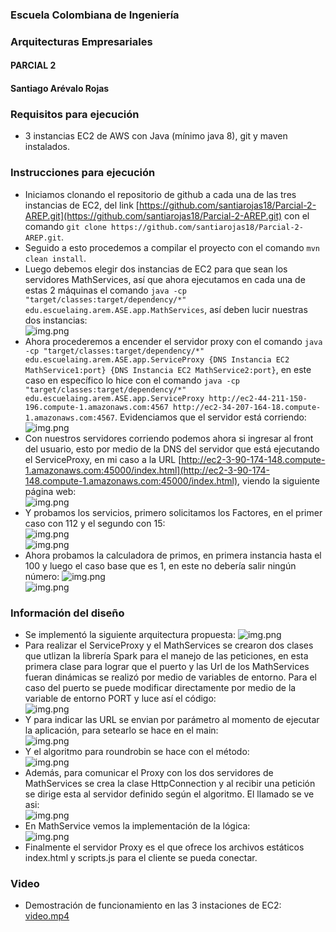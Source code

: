 ### Escuela Colombiana de Ingeniería

### Arquitecturas Empresariales



#### PARCIAL 2

#### Santiago Arévalo Rojas

### Requisitos para ejecución
* 3 instancias EC2 de AWS con Java (mínimo java 8), git y maven instalados.

### Instrucciones para ejecución
* Iniciamos clonando el repositorio de github a cada una de las tres instancias de EC2, del link [https://github.com/santiarojas18/Parcial-2-AREP.git](https://github.com/santiarojas18/Parcial-2-AREP.git) con el comando ```git clone https://github.com/santiarojas18/Parcial-2-AREP.git```.  
* Seguido a esto procedemos a compilar el proyecto con el comando ```mvn clean install```.  
* Luego debemos elegir dos instancias de EC2 para que sean los servidores MathServices, así que ahora ejecutamos en cada una de estas 2 máquinas el comando ```java -cp "target/classes:target/dependency/*" edu.escuelaing.arem.ASE.app.MathServices```, así deben lucir nuestras dos instancias:  
    ![img.png](img/img.png)  
* Ahora procederemos a encender el servidor proxy con el comando ```java -cp "target/classes:target/dependency/*" edu.escuelaing.arem.ASE.app.ServiceProxy {DNS Instancia EC2 MathService1:port} {DNS Instancia EC2 MathService2:port}```, en este caso en específico lo hice con el comando ```java -cp "target/classes:target/dependency/*" edu.escuelaing.arem.ASE.app.ServiceProxy http://ec2-44-211-150-196.compute-1.amazonaws.com:4567 http://ec2-34-207-164-18.compute-1.amazonaws.com:4567```. Evidenciamos que el servidor está corriendo:
    ![img.png](img/img2.png)  
* Con nuestros servidores corriendo podemos ahora si ingresar al front del usuario, esto por medio de la DNS del servidor que está ejecutando el ServiceProxy, en mi caso a la URL [http://ec2-3-90-174-148.compute-1.amazonaws.com:45000/index.html](http://ec2-3-90-174-148.compute-1.amazonaws.com:45000/index.html), viendo la siguiente página web:  
    ![img.png](img/img3.png)  
* Y probamos los servicios, primero solicitamos los Factores, en el primer caso con 112 y el segundo con 15:  
    ![img.png](img/img4.png)  
    ![img.png](img/img5.png)  
* Ahora probamos la calculadora de primos, en primera instancia hasta el 100 y luego el caso base que es 1, en este no debería salir ningún número: 
    ![img.png](img/img6.png)  
    ![img.png](img/img7.png)  

### Información del diseño
* Se implementó la siguiente arquitectura propuesta:
    ![img.png](img/img8.png)  
* Para realizar el ServiceProxy y el MathServices se crearon dos clases que utlizan la librería Spark para el manejo de las peticiones, en esta primera clase para lograr que el puerto y las Url de los MathServices fueran dinámicas se realizó por medio de variables de entorno. Para el caso del puerto se puede modificar directamente por medio de la variable de entorno PORT y luce así el código:  
    ![img.png](img/img9.png)  
* Y para indicar las URL se envian por parámetro al momento de ejecutar la aplicación, para setearlo se hace en el main:  
    ![img.png](img/img10.png)  
* Y el algoritmo para roundrobin se hace con el método:  
    ![img.png](img/img11.png)  
* Además, para comunicar el Proxy con los dos servidores de MathServices se crea la clase HttpConnection y al recibir una petición se dirige esta al servidor definido según el algoritmo. El llamado se ve asi:  
    ![img.png](img/img12.png)  
* En MathService vemos la implementación de la lógica:  
    ![img.png](img/img13.png)  
* Finalmente el servidor Proxy es el que ofrece los archivos estáticos index.html y scripts.js para el cliente se pueda conectar.  

### Video
* Demostración de funcionamiento en las 3 instaciones de EC2:  
    [video.mp4](img/video.mp4)